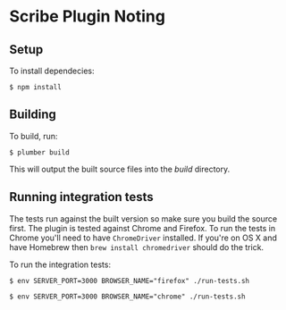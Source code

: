 # Scribe Plugin Noting

## Setup
To install dependecies:

`$ npm install`


## Building

To build, run:

`$ plumber build`

This will output the built source files into the _build_ directory.


## Running integration tests
The tests run against the built version so make sure you build the source first.
The plugin is tested against Chrome and Firefox. To run the tests in Chrome you'll need
to have `ChromeDriver` installed. If you're on OS X and have Homebrew then `brew install chromedriver` should do the trick.

To run the integration tests:

`$ env SERVER_PORT=3000 BROWSER_NAME="firefox" ./run-tests.sh`

`$ env SERVER_PORT=3000 BROWSER_NAME="chrome" ./run-tests.sh`


